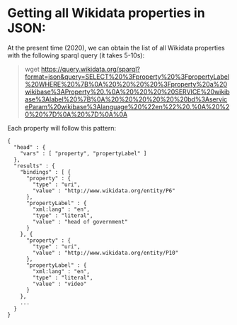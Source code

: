 # Getting all Wikidata properties in JSON: 

At the present time (2020), we can obtain the list of all Wikidata properties with the following sparql query (it takes 5-10s): 

> wget https://query.wikidata.org/sparql?format=json&query=SELECT%20%3Fproperty%20%3FpropertyLabel%20WHERE%20%7B%0A%20%20%20%20%3Fproperty%20a%20wikibase%3AProperty%20.%0A%20%20%20%20SERVICE%20wikibase%3Alabel%20%7B%0A%20%20%20%20%20%20bd%3AserviceParam%20wikibase%3Alanguage%20%22en%22%20.%0A%20%20%20%7D%0A%20%7D%0A%0A

Each property will follow this pattern:

```jsoin
{
  "head" : {
    "vars" : [ "property", "propertyLabel" ]
  },
  "results" : {
    "bindings" : [ {
      "property" : {
        "type" : "uri",
        "value" : "http://www.wikidata.org/entity/P6"
      },
      "propertyLabel" : {
        "xml:lang" : "en",
        "type" : "literal",
        "value" : "head of government"
      }
    }, {
      "property" : {
        "type" : "uri",
        "value" : "http://www.wikidata.org/entity/P10"
      },
      "propertyLabel" : {
        "xml:lang" : "en",
        "type" : "literal",
        "value" : "video"
      }
    }, 
    ...
  }
}
```